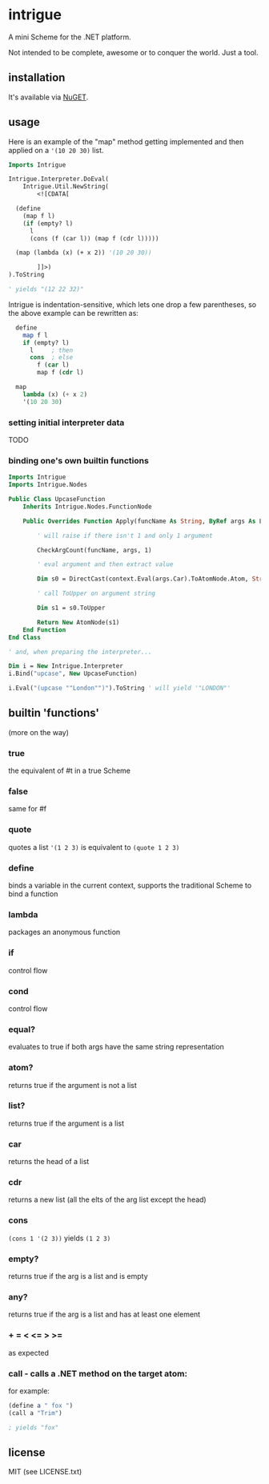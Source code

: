 
# intrigue

A mini Scheme for the .NET platform.

Not intended to be complete, awesome or to conquer the world. Just a tool.


## installation

It's available via [NuGET](http://nuget.org/packages/Intrigue/).


## usage

Here is an example of the "map" method getting implemented and then applied on a ```'(10 20 30)``` list.

```vb
Imports Intrigue

Intrigue.Interpreter.DoEval(
    Intrigue.Util.NewString(
        <![CDATA[

  (define
    (map f l)
    (if (empty? l)
      l
      (cons (f (car l)) (map f (cdr l)))))

  (map (lambda (x) (+ x 2)) '(10 20 30))

        ]]>)
).ToString

' yields "(12 22 32)"
```

Intrigue is indentation-sensitive, which lets one drop a few parentheses, so the above example can be rewritten as:

```scheme
  define
    map f l
    if (empty? l)
      l     ; then
      cons  ; else
        f (car l)
        map f (cdr l)

  map
    lambda (x) (+ x 2)
    '(10 20 30)
```

### setting initial interpreter data

TODO


### binding one's own builtin functions

```vb
Imports Intrigue
Imports Intrigue.Nodes

Public Class UpcaseFunction
    Inherits Intrigue.Nodes.FunctionNode

    Public Overrides Function Apply(funcName As String, ByRef args As ListNode, ByRef context As Context) As Node

        ' will raise if there isn't 1 and only 1 argument

        CheckArgCount(funcName, args, 1)

        ' eval argument and then extract value

        Dim s0 = DirectCast(context.Eval(args.Car).ToAtomNode.Atom, String)

        ' call ToUpper on argument string

        Dim s1 = s0.ToUpper

        Return New AtomNode(s1)
    End Function
End Class

' and, when preparing the interpreter...

Dim i = New Intrigue.Interpreter
i.Bind("upcase", New UpcaseFunction)

i.Eval("(upcase ""London"")").ToString ' will yield '"LONDON"'
```


## builtin 'functions'

(more on the way)

### true
the equivalent of #t in a true Scheme

### false
same for #f

### quote
quotes a list ```'(1 2 3)``` is equivalent to ```(quote 1 2 3)```

### define
binds a variable in the current context, supports the traditional Scheme to bind a function

### lambda
packages an anonymous function

### if
control flow

### cond
control flow

### equal?
evaluates to true if both args have the same string representation

### atom?
returns true if the argument is not a list

### list?
returns true if the argument is a list

### car
returns the head of a list

### cdr
returns a new list (all the elts of the arg list except the head)

### cons
```(cons 1 '(2 3))``` yields ```(1 2 3)```

### empty?
returns true if the arg is a list and is empty

### any?
returns true if the arg is a list and has at least one element

### + = < <= > >=
as expected

### call - calls a .NET method on the target atom:

for example:

```scheme
(define a " fox ")
(call a "Trim")

; yields "fox"
```


## license

MIT (see LICENSE.txt)
